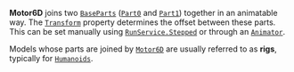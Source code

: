 **Motor6D** joins two [`BaseParts`](https://create.roblox.com/docs/reference/engine/classes/BasePart)
([`Part0`](https://create.roblox.com/docs/reference/engine/classes/JointInstance#Part0) and [`Part1`](https://create.roblox.com/docs/reference/engine/classes/JointInstance#Part1))
together in an animatable way. The [`Transform`](https://create.roblox.com/docs/reference/engine/classes/Motor6D#Transform)
property determines the offset between these parts. This can be set manually
using [`RunService.Stepped`](https://create.roblox.com/docs/reference/engine/classes/RunService#Stepped) or through an [`Animator`](https://create.roblox.com/docs/reference/engine/classes/Animator).

Models whose parts are joined by [`Motor6D`](https://create.roblox.com/docs/reference/engine/classes/Motor6D) are usually referred to as
**rigs**, typically for [`Humanoids`](https://create.roblox.com/docs/reference/engine/classes/Humanoid).